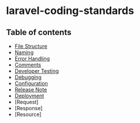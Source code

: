 
# laravel-coding-standards

## Table of contents

- [File Structure](./file_structure/file_structure.md)
- [Naming](./naming/naming.md)
- [Error Handling](./error_handling/error_handling.md)
- [Comments](./comments/comment.md)
- [Developer Testing](./developer-testing/developer-testing.md)
- [Debugging](./debugging/debugging.md)
- [Configuration](./configuration/configuration.md)
- [Release Note](./release-note/release-note.md)
- [Deployment](./deployment/deployment.md)
- [Request]
- [Response]
- [Resource]
